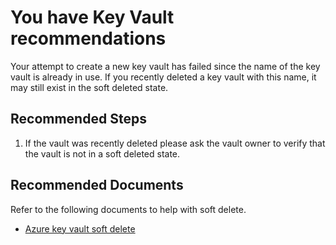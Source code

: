 <properties
	pageTitle="Key Vault recommendations"
	description="Key Vault recommendations are available"
	infoBubbleText="Vault name already taken."
	service="microsoft.keyvault"
	resource="vault"
	authors="osmuller"
	ms.author="osmuller"
	displayOrder=""
	articleId="keyvault-vaultnotfound"
	diagnosticScenario="keyvault-recommendations"
	selfHelpType="Diagnostics"
	supportTopicIds="32375295,32596891,32452742,32738117,32738118,32738116"
	resourceTags=""
	productPesIds=""
	cloudEnvironments="blackForest, fairfax, public, MoonCake, usnat, ussec"
	ownershipId="AzureKeyVault_KeyVault"
/>

# You have Key Vault recommendations

<!--issueDescription-->
Your attempt to create a new key vault has failed since the name of the key vault is already in use. If you recently deleted a key vault with this name, it may still exist in the soft deleted state.
<!--/issueDescription-->

## **Recommended Steps**

1. If the vault was recently deleted please ask the vault owner to verify that the vault is not in a soft deleted state.

## **Recommended Documents**

Refer to the following documents to help with soft delete. 

* [Azure key vault soft delete](https://docs.microsoft.com/azure/key-vault/general/overview-soft-delete)
